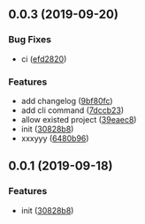 <a name="0.0.3"></a>
## 0.0.3 (2019-09-20)


### Bug Fixes

* ci ([efd2820](https://github.com/zivyangll/datahub-import-json/commit/efd2820))


### Features

* add changelog ([9bf80fc](https://github.com/zivyangll/datahub-import-json/commit/9bf80fc))
* add cli command ([7dccb23](https://github.com/zivyangll/datahub-import-json/commit/7dccb23))
* allow existed project ([39eaec8](https://github.com/zivyangll/datahub-import-json/commit/39eaec8))
* init ([30828b8](https://github.com/zivyangll/datahub-import-json/commit/30828b8))
* xxxyyy ([6480b96](https://github.com/zivyangll/datahub-import-json/commit/6480b96))



<a name="0.0.1"></a>
## 0.0.1 (2019-09-18)


### Features

* init ([30828b8](https://github.com/zivyangll/datahub-import-json/commit/30828b8))




